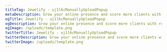 ```yaml
---
titleTag: Jewelify - uj1l6cManuallyUploadPopup
metaDescription: Grow your online presence and score more clients with responsive and user-friendly websites.
ogTitle: Jewelify - uj1l6cManuallyUploadPopup
ogDescription: Grow your online presence and score more clients with responsive and user-friendly websites.
ogImage: /uploads/template.png
twitterTitle: Jewelify - uj1l6cManuallyUploadPopup
twitterDescription: Grow your online presence and score more clients with responsive and user-friendly websites.
twitterImage: /uploads/template.png
---
```

